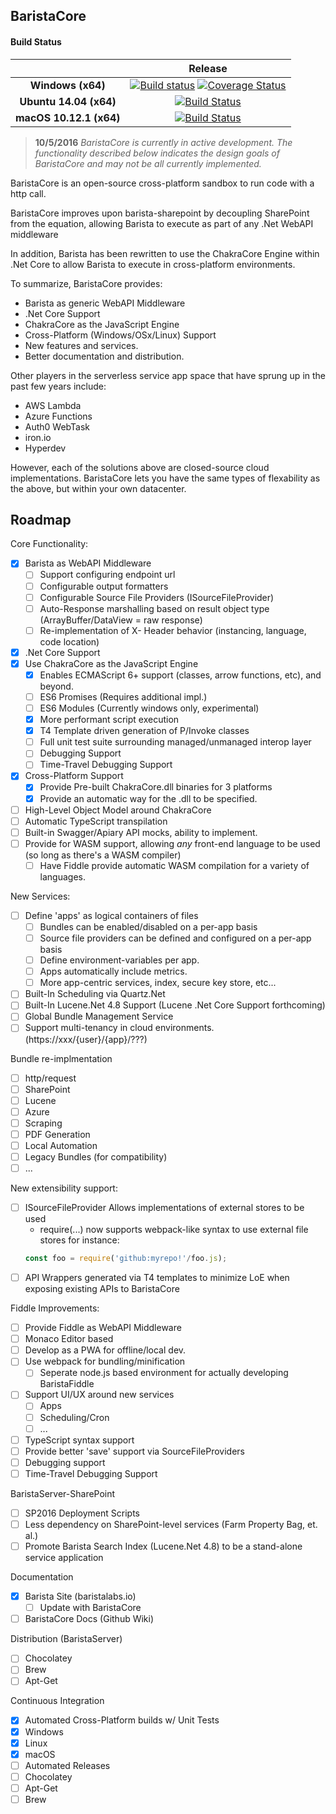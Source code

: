BaristaCore
--------

#### Build Status

|                               | __Release__ |
|:-----------------------------:|:-----------:|
| __Windows (x64)__             | [![Build status](https://ci.appveyor.com/api/projects/status/4bk8y6id53ltv72m?svg=true)](https://ci.appveyor.com/project/Oceanswave/baristacore) [![Coverage Status](https://coveralls.io/repos/github/BaristaLabs/BaristaCore/badge.svg?branch=master)](https://coveralls.io/github/BaristaLabs/BaristaCore?branch=master)|
| __Ubuntu 14.04 (x64)__        | [![Build Status](https://travis-ci.org/BaristaLabs/BaristaCore.svg?branch=master)](https://travis-ci.org/BaristaLabs/BaristaCore) |
| __macOS 10.12.1 (x64)__       | [![Build Status](https://travis-ci.org/BaristaLabs/BaristaCore.svg?branch=master)](https://travis-ci.org/BaristaLabs/BaristaCore) |


> **10/5/2016** *BaristaCore is currently in active development. The functionality described below indicates the design goals of BaristaCore and may not be all currently implemented.*

BaristaCore is an open-source cross-platform sandbox to run code with a http call.

BaristaCore improves upon barista-sharepoint by decoupling SharePoint from the equation, allowing Barista to execute as part of any .Net WebAPI middleware

In addition, Barista has been rewritten to use the ChakraCore Engine within .Net Core to allow Barista to execute in cross-platform environments.

To summarize, BaristaCore provides:

 - Barista as generic WebAPI Middleware
 - .Net Core Support
 - ChakraCore as the JavaScript Engine
 - Cross-Platform (Windows/OSx/Linux) Support
 - New features and services.
 - Better documentation and distribution.


 Other players in the serverless service app space that have sprung up in the past few years include:


 - AWS Lambda
 - Azure Functions
 - Auth0 WebTask
 - iron.io
 - Hyperdev

 However, each of the solutions above are closed-source cloud implementations. BaristaCore lets you have the same types of flexability as the above, but within your own datacenter.

Roadmap
----------

Core Functionality:
  - [X] Barista as WebAPI Middleware
    - [ ] Support configuring endpoint url
    - [ ] Configurable output formatters
    - [ ] Configurable Source File Providers (ISourceFileProvider)
	- [ ] Auto-Response marshalling based on result object type (ArrayBuffer/DataView = raw response)
	- [ ] Re-implementation of X- Header behavior (instancing, language, code location)
  - [X] .Net Core Support
  - [X] Use ChakraCore as the JavaScript Engine
    - [X] Enables ECMAScript 6+ support (classes, arrow functions, etc), and beyond.
    - [ ] ES6 Promises (Requires additional impl.)
    - [ ] ES6 Modules (Currently windows only, experimental)
    - [X] More performant script execution
	- [X] T4 Template driven generation of P/Invoke classes
	- [ ] Full unit test suite surrounding managed/unmanaged interop layer
    - [ ] Debugging Support
	- [ ] Time-Travel Debugging Support
  - [X] Cross-Platform Support
    - [X] Provide Pre-built ChakraCore.dll binaries for 3 platforms
    - [X] Provide an automatic way for the .dll to be specified.
  - [ ] High-Level Object Model around ChakraCore
  - [ ] Automatic TypeScript transpilation
  - [ ] Built-in Swagger/Apiary API mocks, ability to implement.
  - [ ] Provide for WASM support, allowing *any* front-end language to be used (so long as there's a WASM compiler)
	- [ ] Have Fiddle provide automatic WASM compilation for a variety of languages.

New Services:
 - [ ] Define 'apps' as logical containers of files
   - [ ] Bundles can be enabled/disabled on a per-app basis
   - [ ] Source file providers can be defined and configured on a per-app basis
   - [ ] Define environment-variables per app.
   - [ ] Apps automatically include metrics.
   - [ ] More app-centric services, index, secure key store, etc...
 - [ ] Built-In Scheduling via Quartz.Net
 - [ ] Built-In Lucene.Net 4.8 Support (Lucene .Net Core Support forthcoming)
 - [ ] Global Bundle Management Service
 - [ ] Support multi-tenancy in cloud environments. (https://xxx/{user}/{app}/???)

Bundle re-implmentation
 - [ ] http/request
 - [ ] SharePoint
 - [ ] Lucene
 - [ ] Azure
 - [ ] Scraping
 - [ ] PDF Generation
 - [ ] Local Automation
 - [ ] Legacy Bundles (for compatibility)
 - [ ] ...

New extensibility support:
 - [ ] ISourceFileProvider Allows implementations of external stores to be used
   - require(...) now supports webpack-like syntax to use external file stores for instance:
   ``` javascript
   const foo = require('github:myrepo!'/foo.js);
   ```
 - [ ] API Wrappers generated via T4 templates to minimize LoE when exposing existing APIs to BaristaCore

Fiddle Improvements:
 - [ ] Provide Fiddle as WebAPI Middleware
 - [ ] Monaco Editor based
 - [ ] Develop as a PWA for offline/local dev.
 - [ ] Use webpack for bundling/minification
   - [ ] Seperate node.js based environment for actually developing BaristaFiddle
 - [ ] Support UI/UX around new services
   - [ ] Apps
   - [ ] Scheduling/Cron
   - [ ] ...
 - [ ] TypeScript syntax support
 - [ ] Provide better 'save' support via SourceFileProviders
 - [ ] Debugging support
 - [ ] Time-Travel Debugging Support

BaristaServer-SharePoint
 - [ ] SP2016 Deployment Scripts
 - [ ] Less dependency on SharePoint-level services (Farm Property Bag, et. al.)
 - [ ] Promote Barista Search Index (Lucene.Net 4.8) to be a stand-alone service application

Documentation
 - [x] Barista Site (baristalabs.io)
   - [ ] Update with BaristaCore
 - [ ] BaristaCore Docs (Github Wiki)

Distribution (BaristaServer)
 - [ ] Chocolatey
 - [ ] Brew
 - [ ] Apt-Get

Continuous Integration
 - [X] Automated Cross-Platform builds w/ Unit Tests
  - [X] Windows
  - [X] Linux
  - [X] macOS
 - [ ] Automated Releases
  - [ ] Chocolatey
  - [ ] Apt-Get
  - [ ] Brew
